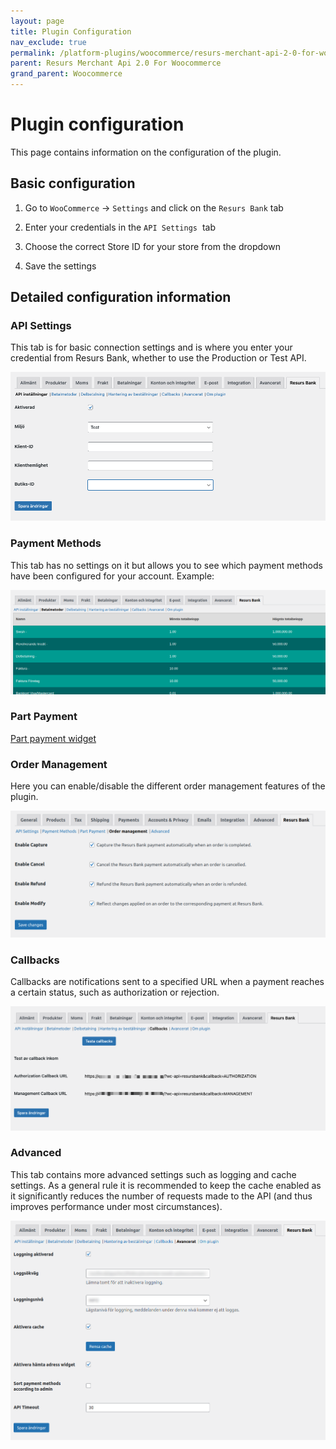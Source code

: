```yaml
---
layout: page
title: Plugin Configuration
nav_exclude: true
permalink: /platform-plugins/woocommerce/resurs-merchant-api-2-0-for-woocommerce/plugin-configuration/
parent: Resurs Merchant Api 2.0 For Woocommerce
grand_parent: Woocommerce
---
```




# Plugin configuration 
This page contains information on the configuration of the plugin.

## Basic configuration
1.  Go to `WooCommerce` → `Settings` and click on the `Resurs Bank` tab

2.  Enter your credentials in the `API Settings`  tab
3.  Choose the correct Store ID for your store from the dropdown 

4.  Save the settings
## Detailed configuration information
### API Settings
This tab is for basic connection settings and is where you enter your
credential from Resurs Bank, whether to use the Production or Test API.

![](../../../../attachments/91029886/91029981.png)

### Payment Methods
This tab has no settings on it but allows you to see which payment
methods have been configured for your account. Example:

![](../../../../attachments/91029886/131006472.png)

### Part Payment
[Part payment widget](part-payment-widget)

### Order Management
Here you can enable/disable the different order management features of
the plugin.

![](../../../../attachments/91029886/91029889.png)

### Callbacks
Callbacks are notifications sent to a specified URL when a payment
reaches a certain status, such as authorization or rejection.

![](../../../../attachments/91029886/91029987.png)

### Advanced
This tab contains more advanced settings such as logging and cache
settings. As a general rule it is recommended to keep the cache enabled
as it significantly reduces the number of requests made to the API (and
thus improves performance under most circumstances).

![](../../../../attachments/91029886/131006469.png)

